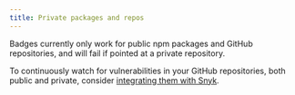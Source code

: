 ```yaml
---
title: Private packages and repos
---
```


Badges currently only work for public npm packages and GitHub repositories, and will fail if pointed at a private repository.

To continuously watch for vulnerabilities in your GitHub repositories, both public and private, consider [integrating them with Snyk](/docs/github/).
